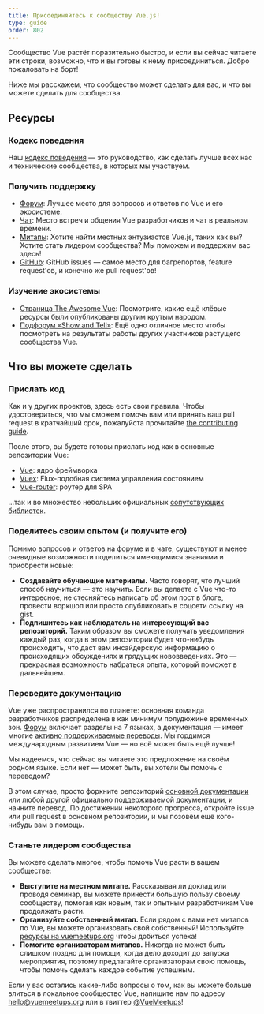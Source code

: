 ```yaml
---
title: Присоединяйтесь к сообществу Vue.js!
type: guide
order: 802
---
```


Сообщество Vue растёт поразительно быстро, и если вы сейчас читаете эти строки, возможно, что и вы готовы к нему присоединиться. Добро пожаловать на борт!

Ниже мы расскажем, что сообщество может сделать для вас, и что вы можете сделать для сообщества.

## Ресурсы

### Кодекс поведения

Наш [кодекс поведения](/coc) — это руководство, как сделать лучше всех нас и технические сообщества, в которых мы участвуем.

### Получить поддержку

- [Форум](https://forum.vuejs.org/): Лучшее место для вопросов и ответов по Vue и его экосистеме.
- [Чат](https://chat.vuejs.org/): Место встреч и общения Vue разработчиков и чат в реальном времени.
- [Митапы](https://www.vuemeetups.org): Хотите найти местных энтузиастов Vue.js, таких как вы? Хотите стать лидером сообщества? Мы поможем и поддержим вас здесь!
- [GitHub](https://github.com/vuejs): GitHub issues — самое место для багрепортов, feature request'ов, и конечно же pull request'ов!

### Изучение экосистемы

- [Страница The Awesome Vue](https://github.com/vuejs/awesome-vue): Посмотрите, какие ещё клёвые ресурсы были опубликованы другим крутым народом.
- [Подфорум «Show and Tell»](https://forum.vuejs.org/c/show-and-tell): Ещё одно отличное место чтобы посмотреть на результаты работы других участников растущего сообщества Vue.

## Что вы можете сделать

### Прислать код

Как и у других проектов, здесь есть свои правила. Чтобы удостовериться, что мы сможем помочь вам или принять ваш pull request в кратчайший срок, пожалуйста прочитайте [the contributing guide](https://github.com/vuejs/vue/blob/dev/.github/CONTRIBUTING.md).

После этого, вы будете готовы прислать код как в основные репозитории Vue:

- [Vue](https://github.com/vuejs/vue): ядро фреймворка
- [Vuex](https://github.com/vuejs/vuex): Flux-подобная система управления состоянием
- [Vue-router](https://github.com/vuejs/vue-router): роутер для SPA

...так и во множество небольших официальных [сопутствующих библиотек](https://github.com/vuejs).

### Поделитесь своим опытом (и получите его)

Помимо вопросов и ответов на форуме и в чате, существуют и менее очевидные возможности поделиться имеющимися знаниями и приобрести новые:

- **Создавайте обучающие материалы.** Часто говорят, что лучший способ научиться — это научить. Если вы делаете с Vue что-то интересное, не стесняйтесь написать об этом пост в блоге, провести воркшоп или просто опубликовать в соцсети ссылку на gist.
- **Подпишитесь как наблюдатель на интересующий вас репозиторий.** Таким образом вы сможете получать уведомления каждый раз, когда в этом репозитории будет что-нибудь происходить, что даст вам инсайдерскую информацию о происходящих обсуждениях и грядущих нововведениях. Это — прекрасная возможность набраться опыта, который поможет в дальнейшем.

### Переведите документацию

Vue уже распространился по планете: основная команда разработчиков распределена в как минимум полудюжине временных зон. [Форум](https://forum.vuejs.org/) включает разделы на 7 языках, а документация — имеет многие [активно поддерживаемые переводы](https://github.com/vuejs?utf8=%E2%9C%93&query=vuejs.org). Мы гордимся международным развитием Vue — но всё может быть ещё лучше!

Мы надеемся, что сейчас вы читаете это предложение на своём родном языке. Если нет — может быть, вы хотели бы помочь с переводом?

В этом случае, просто форкните репозиторий [основной документации](https://github.com/vuejs/vuejs.org/) или любой другой официально поддерживаемой документации, и начните перевод. По достижении некоторого прогресса, откройте issue или pull request в основном репозитории, и мы позовём ещё кого-нибудь вам в помощь.

### Станьте лидером сообщества

Вы можете сделать многое, чтобы помочь Vue расти в вашем сообществе:

- **Выступите на местном митапе.** Рассказывая ли доклад или проводя семинар, вы можете принести большую пользу своему сообществу, помогая как новым, так и опытным разработчикам Vue продолжать расти.
- **Организуйте собственный митап.** Если рядом с вами нет митапов по Vue, вы можете организовать свой собственный! Используйте [ресурсы на vuemeetups.org](https://www.vuemeetups.org/resources/#introduction) чтобы добиться успеха!
- **Помогите организаторам митапов.** Никогда не может быть слишком поздно для помощи, когда дело доходит до запуска мероприятия, поэтому предлагайте организаторам свою помощь, чтобы помочь сделать каждое событие успешным.

Если у вас остались какие-либо вопросы о том, как вы можете больше влиться в локальное сообщество Vue, напишите нам по адресу [hello@vuemeetups.org](mailto:hello@vuemeetups.org) или в твиттер [@VueMeetups](https://www.twitter.com/vuemeetups)!
